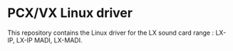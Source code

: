 # PCX/VX Linux driver

This repository contains the Linux driver for the LX sound card range : LX-IP, LX-IP MADI, LX-MADI.
